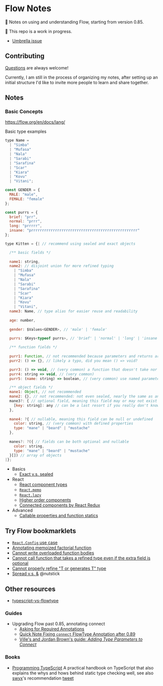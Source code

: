 # Flow Notes

📝 Notes on using and understanding Flow, starting from version 0.85.

🚧 This repo is a work in progress.

- [Umbrella issue](https://github.com/wgao19/flow-notes/issues/1)

## Contributing

[Questions](https://github.com/wgao19/flow-notes/issues/new?assignees=&labels=question&template=question.md) are always welcome!

Currently, I am still in the process of organizing my notes, after setting up an initial structure I'd like to invite more people to learn and share together.

## Notes

### Basic Concepts

https://flow.org/en/docs/lang/

Basic type examples

```js
type Name =
  | "Simba"
  | "Mufasa"
  | "Nala"
  | "Sarabi"
  | "Sarafina"
  | "Scar"
  | "Kiara"
  | "Kovu"
  | "Vitani";

const GENDER = {
  MALE: "male",
  FEMALE: "female"
};

const purrs = {
  brief: "prr",
  normal: "prrr",
  long: "prrrrr",
  insane: "prrrrrrrrrrrrrrrrrrrrrrrrrrrrrrrrrrrrrrrrrrrrrrrrr"
};

type Kitten = {| // recommend using sealed and exact objects

  /** basic fields */
  
  name1: string,
  name2: // disjoint union for more refined typing
    | "Simba"
    | "Mufasa"
    | "Nala"
    | "Sarabi"
    | "Sarafina"
    | "Scar"
    | "Kiara"
    | "Kovu"
    | "Vitani",
  name3: Name, // type alias for easier reuse and readability
  
  age: number,
  
  gender: $Values<GENDER>, // 'male' | 'female'
  
  purrs: $Keys<typeof purrs>, // 'brief' | 'normal' | 'long' | 'insane'

  /** function fields */
  
  purr1: Function, // not recommended because parameters and returns are not restricted
  purr2: () => {}, // likely a typo, did you mean () => void?

  purr3: () => void, // (very common) a function that doesn't take nor return anything
  purr4: string => void, // (very common)
  purr5: (name: string) => boolean, // (very common) use named parameter for better readability

  /** object fields */
  mane1: Object, // not recommended
  mane2: {}, // not recommended: not even sealed, nearly the same as any
  mane3?: { // optional field, meaning this field may or may not exist
    [key: string]: any // can be a last resort if you really don't know what's going on
  },
  
  mane4: ?{ // nullable, meaning this field can be null or undefined
    color: string, // (very common) with defined properties
    type: "mane" | "beard" | "mustache"
  },
  
  manes?: ?({ // fields can be both optional and nullable
    color: string,
    type: "mane" | "beard" | "mustache"
  }[]) // array of objects
|};
```

<!-- TODO: reorganize the following -->

- Basics
  - [Exact v.s. sealed](./basics/exact-vs-sealed.md)
- React
  - [React component types](./react/react-component-types.md)
  - [`React.memo`](./react/react-memo.md)
  - [`React.lazy`](./react/react-lazy.md)
  - [Higher order components](./react/annotating-higher-order-components.md)
  - [Connected components by React Redux](./react/annotating-connected-components.md)
- Advanced
  - [Callable properties and function statics](./advanced/callable-properties-and-function-statics.md)

## Try Flow bookmarklets

- [`React.Config` use case](https://flow.org/try/#0PQKgBAAgZgNg9gdzCYAoAlgWwA5wE4AuyYAhgM5gBKApiQMZFR5yZgDketDbA3KvwQCe2amACyggMItcAO2qyCABWbYKAXjABvVGFIAuMGQJ50sgOYAaXWABGh2QFdMt6nmt66h23DgxastYAvnx0cLLG4lIy4QpEmgAU2KpkhhLSOLGKKnBqAJRg6gB8YAA8ACboAG5FNlrJuWQAdCRBdQ1qTbZtevUpTXRtpcCVNXz8UI6yDOjhYAjoBAAWAGokpiQEsxGlSoZaQZZgK-tBRQk2AOp4JNgi5RlycYY09ARNAIK2xjcMj1kEXa1PKGFaFEqvBifb4mN7-eSKUoAEgAIugoFBdkcVkUSjo9JwCI48LIwAkqut0Jttjk1KCCsUbHpJtMtnN4XFLotVpTqeEyEkUoYlAV8XpxYTiaTStdbvcOYptE1lR0yEElcqKRs2bJaWqwMAinxxWAQqg2qgwhEiOkYgiCFzlh9CvNuWttdsyKVbZl7XqjloSIYfmZzGcEj6noo8glA4Y2EtqDB4GwgnlxtQAB64QhgcrUKAkRwwIgJBklCrVWoASG90V9nO5zpI6gARLI4ERE8m4K27OotABGACs6roA8LMDI1HVhtQw1GRSAA)
- [Annotating memoized factorial function](https://flow.org/try/#0PTAEAEDMBsHsHcBQiAuBPADgU1AWSwLawCWAXlgCYBiAhgMYqwBOxN0AKpjgLygDeiUKDr0AFlgBc-QaACQAbQB2AVwIAjLEwC6Ules0yAvgBoZ8+SOjQtWgBR6NTAJS7Vj04eR1YigM4pQSHpGFjYpfCIySloGZlYOLlBeRSSAPmkhYkhQWwBCINjQ6AA6ETpxJwyhQOC4tlKxHn5PIRbQLJyCkPiG8qwlLVBc7l5lRQosSGJFSkqBatAmLBRlJhSuupKy8QGjGQ2i3p3FQeSkkdAABlAAflAARlBdUAAqGsL4+1AAWgenGSWKzW7269W2-ROiEMQA)
- [Cannot write overloaded function bodies](https://flow.org/try/#0KYDwDg9gTgLgBAMwK4DsDGMCWEVwO6YwAWAggBR4CGKMAziQFxy0xSYoDmAlHAN4BQcOJgRwK1OiTgBeWXADkleTyjAYSKLkXyA3ILjAANrWBxV6zYkrHgegL79+aHCziUA8lABi1k0xZsnDL4hKRk2lw6QA)
- [Cannot call function that takes a refined type even if the extra field is optional](https://flow.org/try/#0C4TwDgpgBAksEFsoF4oG8A+AoKUCWAJgFxQB2ArggEYQBOANDmQIYIQkDOwtepA5owwBfLFlCRY8BAHU8wABYARCBwDGPMMDwB7UinRMAdMYAkAUQAezVcAA8cRAD5GuANQEV6vJp2kA-JzcvHxYIlgAZuSkNr5QwMwA1ioOCAAUcogkKQCUBriquhzaADYQhsXafOlS2QDcTPFJHCmyCspqGlq61Yh1oaKR0V16jclSrUqenb49CFnjcpMd3sO5aEwFpEWl5ZWzfUJAA)
- [Cannot properly refine "T or generates T" type](https://flow.org/try/#0C4TwDgpgBAKg8gJwOIQHYQQQ2BAzjAHhgD4oBeKACkoEpzSY6AfWAbgCh2AzAV1QGNgASwD2qKMEwBrPIhTosOXHC4xwEIuuKVgALlhy0GbHkJrIxOgG92UKEK5VQkEY+DkyFAOS8BwsV7WtnZQ-GK4IgA2EAB0kSIA5jq0NBx2AL5QEJG40DYhoeFRsfFJwKnB6ezpQA)
- [Spread v.s. &](https://flow.org/try/#0PQ0gEDyAuAWCmAnAzuAZgSwDbwFDQE8AHecAQXAF5wBvXccAQwC4mA7AgGlwF8BuXPmKkAQlXLgAZLXrgARq0Ydu-WbjBhwAWQLpseQiXABhcWOl0GAY0XLeA3GgCubK9AwB7NuAAqACktwK24GADpwokQPImReVmMAShkGSOjkULleXCA) @nutstick

## Other resources

- [typescript-vs-flowtype](https://github.com/niieani/typescript-vs-flowtype/)

### Guides

- Upgrading Flow past 0.85, annotating connect
  - [Asking for Required Annotations](https://medium.com/flow-type/asking-for-required-annotations-64d4f9c1edf8)
  - [Quick Note Fixing `connect` FlowType Annotation after 0.89](https://dev.to/wgao19/quick-note-fixing-connect-flowtype-annotation-after-089-joi)
  - [Ville's and Jordan Brown's guide: _Adding Type Parameters to Connect_](https://gist.github.com/jbrown215/f425203ef30fdc8a28c213b90ba7a794)

### Books

- [Programming TypeScript](https://www.oreilly.com/library/view/programming-typescript/9781492037644/) A practical handbook on TypeScript that also explains the whys and hows behind static type checking well, see also [swyx](https://twitter.com/swyx)'s recommendation [tweet](https://twitter.com/swyx/status/1135525665971695617)
